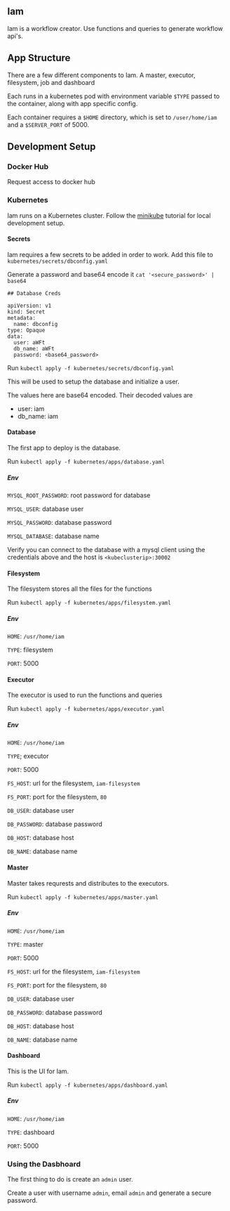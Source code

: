 ## Iam

Iam is a workflow creator. Use functions and queries to generate workflow api's.

## App Structure
There are a few different components to Iam. A master, executor, filesystem, job and dashboard

Each runs in a kubernetes pod with environment variable `$TYPE` passed to the container, along with app specific config.

Each container requires a `$HOME` directory, which is set to `/user/home/iam` and a `$SERVER_PORT` of 5000.


## Development Setup

### Docker Hub
Request access to docker hub

### Kubernetes
Iam runs on a Kubernetes cluster. Follow the [minikube](https://kubernetes.io/docs/tutorials/hello-minikube/) tutorial for local development setup.

#### Secrets
Iam requires a few secrets to be added in order to work. Add this file to `kubernetes/secrets/dbconfig.yaml`

Generate a password and base64 encode it `cat '<secure_password>' | base64`

```
## Database Creds

apiVersion: v1
kind: Secret
metadata:
  name: dbconfig
type: Opaque
data:
  user: aWFt
  db_name: aWFt
  password: <base64_password>
```

Run `kubectl apply -f kubernetes/secrets/dbconfig.yaml`

This will be used to setup the database and initialize a user.

The values here are base64 encoded. Their decoded values are
- user: iam
- db_name: iam

#### Database
The first app to deploy is the database.

Run `kubectl apply -f kubernetes/apps/database.yaml`

##### Env
`MYSQL_ROOT_PASSWORD`: root password for database

`MYSQL_USER`: database user

`MYSQL_PASSWORD`: database password

`MYSQL_DATABASE`: database name

Verify you can connect to the database with a mysql client using the credentials above and the host is `<kubeclusterip>:30002`

#### Filesystem
The filesystem stores all the files for the functions

Run `kubectl apply -f kubernetes/apps/filesystem.yaml`

##### Env
`HOME`: `/usr/home/iam`

`TYPE`: filesystem

`PORT`: 5000

#### Executor
The executor is used to run the functions and queries

Run `kubectl apply -f kubernetes/apps/executor.yaml`

##### Env
`HOME`: `/usr/home/iam`

`TYPE`; executor

`PORT`: 5000

`FS_HOST`: url for the filesystem, `iam-filesystem`

`FS_PORT`: port for the filesystem, `80`

`DB_USER`: database user

`DB_PASSWORD`: database password

`DB_HOST`: database host

`DB_NAME`: database name

#### Master
Master takes requrests and distributes to the executors.

Run `kubectl apply -f kubernetes/apps/master.yaml`

##### Env
`HOME`: `/usr/home/iam`

`TYPE`: master

`PORT`: 5000

`FS_HOST`: url for the filesystem, `iam-filesystem`

`FS_PORT`: port for the filesystem, `80`

`DB_USER`: database user

`DB_PASSWORD`: database password

`DB_HOST`: database host

`DB_NAME`: database name

#### Dashboard
This is the UI for Iam.

Run `kubectl apply -f kubernetes/apps/dashboard.yaml`

##### Env
`HOME`: `/usr/home/iam`

`TYPE`: dashboard

`PORT`: 5000

### Using the Dasbhoard
The first thing to do is create an `admin` user.

Create a user with username `admin`, email `admin` and generate a secure password.


